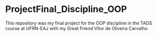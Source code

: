 # ProjectFinal_Discipline_OOP
This repository was my final project for the OOP discipline in the TADS course at UFRN-EAJ with my Great Friend Vitor de Oliveira Carvalho
